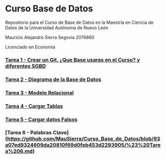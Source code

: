 # Curso Base de Datos

Repositorio para el Curso de Base de Datos en la Maestría en Ciencia de Datos de la Universidad Autónoma de Nuevo León

Mauricio Alejandro Sierra Segovia 2076860

Licenciado en Economía

### [Tarea 1 - Crear un Git, ¿Que Base usaras en el Curso? y diferentes SGBD](https://github.com/MauSierra/Curso_Base_de_Datos/blob/baae56d73317dfa0400e9c5bb1d2a40705bf02aa/Tarea%201.md)
### [Tarea 2 - Diagrama de la Base de Datos](https://github.com/MauSierra/Curso_Base_de_Datos/blob/4e50f870605db598e98e4272921d02cd8c4ce6cd/%23%20Tarea%202.md)
### [Tarea 3 - Modelo Relacional](https://github.com/MauSierra/Curso_Base_de_Datos/blob/fb1b086fba41873767301fcfb2dd94a65193211a/Tarea%203.md)
### [Tarea 4 - Cargar Tablas](https://github.com/MauSierra/Curso_Base_de_Datos/blob/545a8d0eb24131deede5cd0e668d73419089e66c/Tarea%204.sql)
### [Tarea 5 - Cargar datos Falsos](https://github.com/MauSierra/Curso_Base_de_Datos/blob/3aec71d9dac9d072fe5c51f5417eeb576e06fc6a/Tarea%205.md)
### [Tarea 6 - Palabras Clave] (https://github.com/MauSierra/Curso_Base_de_Datos/blob/93a07ed9324609da20810f69d0feb453d2293905/%23%20Tarea%206.md)
